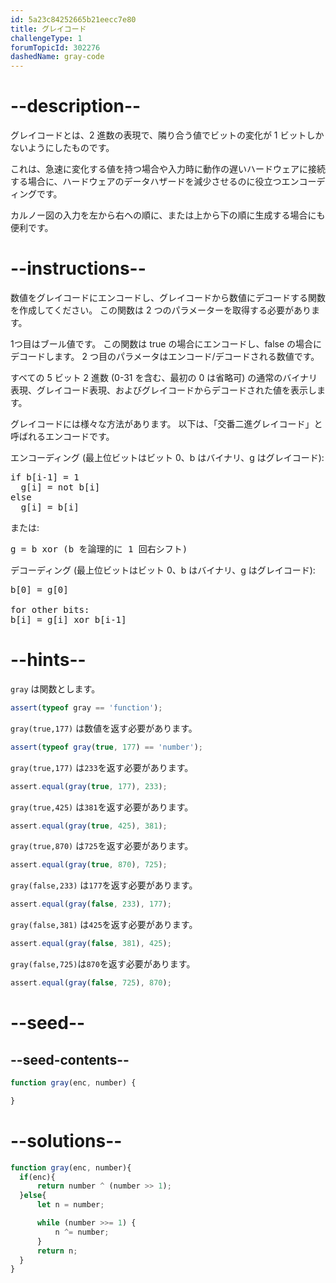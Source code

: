 ```yaml
---
id: 5a23c84252665b21eecc7e80
title: グレイコード
challengeType: 1
forumTopicId: 302276
dashedName: gray-code
---
```


# --description--

グレイコードとは、2 進数の表現で、隣り合う値でビットの変化が 1 ビットしかないようにしたものです。

これは、急速に変化する値を持つ場合や入力時に動作の遅いハードウェアに接続する場合に、ハードウェアのデータハザードを減少させるのに役立つエンコーディングです。

カルノー図の入力を左から右への順に、または上から下の順に生成する場合にも便利です。

# --instructions--

数値をグレイコードにエンコードし、グレイコードから数値にデコードする関数を作成してください。 この関数は 2 つのパラメーターを取得する必要があります。

1つ目はブール値です。 この関数は true の場合にエンコードし、false の場合にデコードします。 2 つ目のパラメータはエンコード/デコードされる数値です。

すべての 5 ビット 2 進数 (0-31 を含む、最初の 0 は省略可) の通常のバイナリ表現、グレイコード表現、およびグレイコードからデコードされた値を表示します。

グレイコードには様々な方法があります。 以下は、「交番二進グレイコード」と呼ばれるエンコードです。

エンコーディング (最上位ビットはビット 0、b はバイナリ、g はグレイコード):

<pre>if b[i-1] = 1
  g[i] = not b[i]
else
  g[i] = b[i]
</pre>

または:

<pre>g = b xor (b を論理的に 1 回右シフト)
</pre>

デコーディング (最上位ビットはビット 0、b はバイナリ、g はグレイコード):

<pre>b[0] = g[0]<br>
for other bits:
b[i] = g[i] xor b[i-1]
</pre>

# --hints--

`gray` は関数とします。

```js
assert(typeof gray == 'function');
```

`gray(true,177)` は数値を返す必要があります。

```js
assert(typeof gray(true, 177) == 'number');
```

`gray(true,177)` は`233`を返す必要があります。

```js
assert.equal(gray(true, 177), 233);
```

`gray(true,425)` は`381`を返す必要があります。

```js
assert.equal(gray(true, 425), 381);
```

`gray(true,870)` は`725`を返す必要があります。

```js
assert.equal(gray(true, 870), 725);
```

`gray(false,233)` は`177`を返す必要があります。

```js
assert.equal(gray(false, 233), 177);
```

`gray(false,381)` は`425`を返す必要があります。

```js
assert.equal(gray(false, 381), 425);
```

`gray(false,725)`は`870`を返す必要があります。

```js
assert.equal(gray(false, 725), 870);
```

# --seed--

## --seed-contents--

```js
function gray(enc, number) {

}
```

# --solutions--

```js
function gray(enc, number){
  if(enc){
      return number ^ (number >> 1);
  }else{
      let n = number;

      while (number >>= 1) {
          n ^= number;
      }
      return n;
  }
}
```
